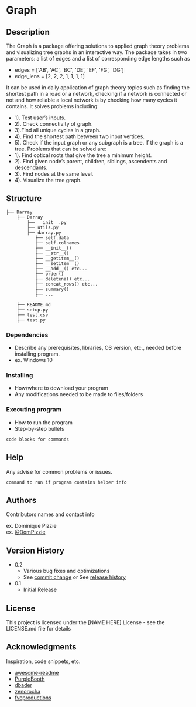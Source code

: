 # Graph

## Description

The Graph is a package offering solutions to applied graph theory problems and visualizing tree graphs 
in an interactive way.
The package takes in two parameters: a list of edges and a list of corresponding edge lengths such as

* edges = ['AB', 'AC', 'BC', 'DE', 'EF', 'FG', 'DG']
* edge_lens = [2, 2, 2, 1, 1, 1, 1]

It can be used in daily application of graph theory topics such as finding the shortest path in a road 
or a network, checking if a network is connected or not and how reliable a local network is by checking 
how many cycles it contains.
It solves problems including: 
* 1). Test user’s inputs.
* 2). Check connectivity of graph. 
* 3).Find all unique cycles in a graph. 
* 4). Find the shortest path between two input vertices.
* 5). Check if the input graph or any subgraph is a tree. 
If the graph is a tree. Problems that can be solved are: 
* 1). Find optical roots that give the tree a minimum height. 
* 2). Find given node’s parent, children, siblings, ascendents and descendants. 
* 3). Find nodes at the same level. 
* 4). Visualize the tree graph.

## Structure
```Shell
├── Darray
    ├── Darray
        ├── __init__.py
        ├── utils.py
        ├── darray.py
           ├── self.data
           ├── self.colnames
           ├── __init__()
           ├── __str__()
           ├── __getitem__()
           ├── __setitem__()
           ├── __add__() etc...
           ├── order()
           ├── deletena() etc...
           ├── concat_rows() etc...
           ├── summary()
           ├── ...
           
    ├── README.md   
    ├── setup.py
    ├── test.csv
    ├── test.py
```
### Dependencies

* Describe any prerequisites, libraries, OS version, etc., needed before installing program.
* ex. Windows 10

### Installing

* How/where to download your program
* Any modifications needed to be made to files/folders

### Executing program

* How to run the program
* Step-by-step bullets
```
code blocks for commands
```

## Help

Any advise for common problems or issues.
```
command to run if program contains helper info
```

## Authors

Contributors names and contact info

ex. Dominique Pizzie  
ex. [@DomPizzie](https://twitter.com/dompizzie)

## Version History

* 0.2
    * Various bug fixes and optimizations
    * See [commit change]() or See [release history]()
* 0.1
    * Initial Release

## License

This project is licensed under the [NAME HERE] License - see the LICENSE.md file for details

## Acknowledgments

Inspiration, code snippets, etc.
* [awesome-readme](https://github.com/matiassingers/awesome-readme)
* [PurpleBooth](https://gist.github.com/PurpleBooth/109311bb0361f32d87a2)
* [dbader](https://github.com/dbader/readme-template)
* [zenorocha](https://gist.github.com/zenorocha/4526327)
* [fvcproductions](https://gist.github.com/fvcproductions/1bfc2d4aecb01a834b46)